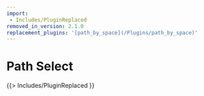 ```yaml
---
import:
 - Includes/PluginReplaced
removed_in_version: 2.1.0
replacement_plugins: '[path_by_space](/Plugins/path_by_space)'
---
```

# Path Select
{{> Includes/PluginReplaced }}

